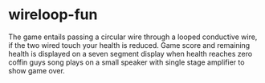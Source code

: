 # wireloop-fun
The game entails passing a circular wire through a looped conductive wire, if the two wired touch your health is reduced. Game score and remaining health is displayed on a seven segment display when health reaches zero coffin guys song plays on a small speaker with single stage amplifier to show game over. 
